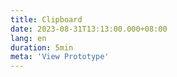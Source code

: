 ```yaml
---
title: Clipboard
date: 2023-08-31T13:13:00.000+08:00
lang: en
duration: 5min
meta: 'View Prototype'
---
```


<Title />

<Clipboard />

<br />

